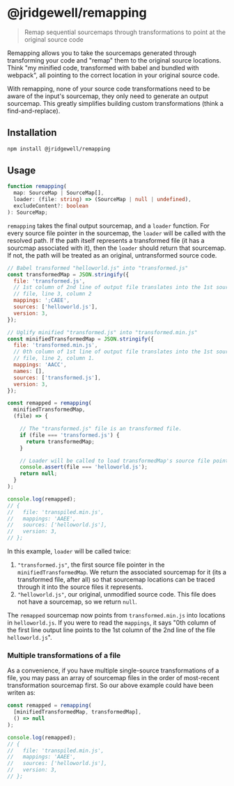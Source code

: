 # @jridgewell/remapping

> Remap sequential sourcemaps through transformations to point at the original source code

Remapping allows you to take the sourcemaps generated through transforming your code and
"remap" them to the original source locations. Think "my minified code, transformed with babel and
bundled with webpack", all pointing to the correct location in your original source code.

With remapping, none of your source code transformations need to be aware of the input's sourcemap,
they only need to generate an output sourcemap. This greatly simplifies building custom
transformations (think a find-and-replace).

## Installation

```sh
npm install @jridgewell/remapping
```

## Usage

```typescript
function remapping(
  map: SourceMap | SourceMap[],
  loader: (file: string) => (SourceMap | null | undefined),
  excludeContent?: boolean
): SourceMap;
```

`remapping` takes the final output sourcemap, and a `loader` function. For every source file pointer
in the sourcemap, the `loader` will be called with the resolved path. If the path itself represents
a transformed file (it has a sourcmap associated with it), then the `loader` should return that
sourcemap. If not, the path will be treated as an original, untransformed source code.

```js
// Babel transformed "helloworld.js" into "transformed.js"
const transformedMap = JSON.stringify({
  file: 'transformed.js',
  // 1st column of 2nd line of output file translates into the 1st source
  // file, line 3, column 2
  mappings: ';CAEE',
  sources: ['helloworld.js'],
  version: 3,
});

// Uglify minified "transformed.js" into "transformed.min.js"
const minifiedTransformedMap = JSON.stringify({
  file: 'transformed.min.js',
  // 0th column of 1st line of output file translates into the 1st source
  // file, line 2, column 1.
  mappings: 'AACC',
  names: [],
  sources: ['transformed.js'],
  version: 3,
});

const remapped = remapping(
  minifiedTransformedMap,
  (file) => {

    // The "transformed.js" file is an transformed file.
    if (file === 'transformed.js') {
      return transformedMap;
    }

    // Loader will be called to load transformedMap's source file pointers as well.
    console.assert(file === 'helloworld.js');
    return null;
  }
);

console.log(remapped);
// {
//   file: 'transpiled.min.js',
//   mappings: 'AAEE',
//   sources: ['helloworld.js'],
//   version: 3,
// };
```

In this example, `loader` will be called twice:

1. `"transformed.js"`, the first source file pointer in the `minifiedTransformedMap`. We return the
   associated sourcemap for it (its a transformed file, after all) so that sourcemap locations can
   be traced through it into the source files it represents.
2. `"helloworld.js"`, our original, unmodified source code. This file does not have a sourcemap, so
   we return `null`.

The `remapped` sourcemap now points from `transformed.min.js` into locations in `helloworld.js`. If
you were to read the `mappings`, it says "0th column of the first line output line points to the 1st
column of the 2nd line of the file `helloworld.js`".

### Multiple transformations of a file

As a convenience, if you have multiple single-source transformations of a file, you may pass an
array of sourcemap files in the order of most-recent transformation sourcemap first. So our above
example could have been writen as:

```js
const remapped = remapping(
  [minifiedTransformedMap, transformedMap],
  () => null
);

console.log(remapped);
// {
//   file: 'transpiled.min.js',
//   mappings: 'AAEE',
//   sources: ['helloworld.js'],
//   version: 3,
// };
```
